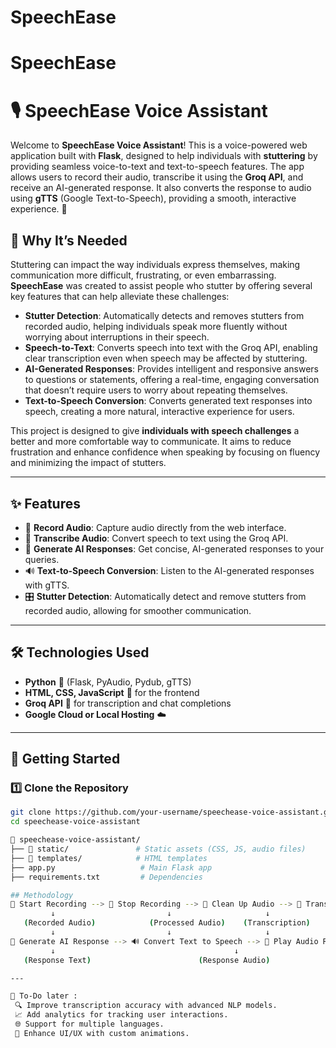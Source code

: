 # SpeechEase
# SpeechEase
# 🎙️ SpeechEase Voice Assistant

Welcome to **SpeechEase Voice Assistant**! This is a voice-powered web application built with **Flask**, designed to help individuals with **stuttering** by providing seamless voice-to-text and text-to-speech features. The app allows users to record their audio, transcribe it using the **Groq API**, and receive an AI-generated response. It also converts the response to audio using **gTTS** (Google Text-to-Speech), providing a smooth, interactive experience. 🚀

## 🤝 Why It’s Needed

Stuttering can impact the way individuals express themselves, making communication more difficult, frustrating, or even embarrassing. **SpeechEase** was created to assist people who stutter by offering several key features that can help alleviate these challenges:

- **Stutter Detection**: Automatically detects and removes stutters from recorded audio, helping individuals speak more fluently without worrying about interruptions in their speech.
- **Speech-to-Text**: Converts speech into text with the Groq API, enabling clear transcription even when speech may be affected by stuttering.
- **AI-Generated Responses**: Provides intelligent and responsive answers to questions or statements, offering a real-time, engaging conversation that doesn’t require users to worry about repeating themselves.
- **Text-to-Speech Conversion**: Converts generated text responses into speech, creating a more natural, interactive experience for users.

This project is designed to give **individuals with speech challenges** a better and more comfortable way to communicate. It aims to reduce frustration and enhance confidence when speaking by focusing on fluency and minimizing the impact of stutters.

---

## ✨ Features

- 🎤 **Record Audio**: Capture audio directly from the web interface.
- 📄 **Transcribe Audio**: Convert speech to text using the Groq API.
- 🤖 **Generate AI Responses**: Get concise, AI-generated responses to your queries.
- 🔊 **Text-to-Speech Conversion**: Listen to the AI-generated responses with gTTS.
- 🎛️ **Stutter Detection**: Automatically detect and remove stutters from recorded audio, allowing for smoother communication.

---

## 🛠️ Technologies Used

- **Python** 🐍 (Flask, PyAudio, Pydub, gTTS)
- **HTML, CSS, JavaScript** 🎨 for the frontend
- **Groq API** 🧠 for transcription and chat completions
- **Google Cloud or Local Hosting** ☁️

---

## 🚀 Getting Started

### 1️⃣ Clone the Repository

```bash
git clone https://github.com/your-username/speechease-voice-assistant.git
cd speechease-voice-assistant

📁 speechease-voice-assistant/
├── 📂 static/               # Static assets (CSS, JS, audio files)
├── 📂 templates/            # HTML templates
├── app.py                   # Main Flask app
├── requirements.txt         # Dependencies

## Methodology
🎤 Start Recording --> 🛑 Stop Recording --> 🧹 Clean Up Audio --> 📄 Transcribe Audio
         ↓                         ↓                     ↓                     ↓
   (Recorded Audio)            (Processed Audio)    (Transcription)     (Cleaned Text)
         ↓                         ↓                     ↓                     ↓
🤖 Generate AI Response --> 🔊 Convert Text to Speech --> 🔄 Play Audio Response
         ↓                                        ↓
   (Response Text)                        (Response Audio)

---

📝 To-Do later :
 🔍 Improve transcription accuracy with advanced NLP models.
 📈 Add analytics for tracking user interactions.
 🌐 Support for multiple languages.
 🎨 Enhance UI/UX with custom animations.
